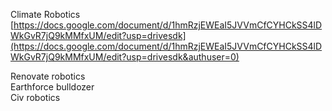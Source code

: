 Climate Robotics  
[https://docs.google.com/document/d/1hmRzjEWEaI5JVVmCfCYHCkSS4lDWkGvR7jQ9kMMfxUM/edit?usp=drivesdk](https://docs.google.com/document/d/1hmRzjEWEaI5JVVmCfCYHCkSS4lDWkGvR7jQ9kMMfxUM/edit?usp=drivesdk&authuser=0)  
  
Renovate robotics  
Earthforce bulldozer  
Civ robotics